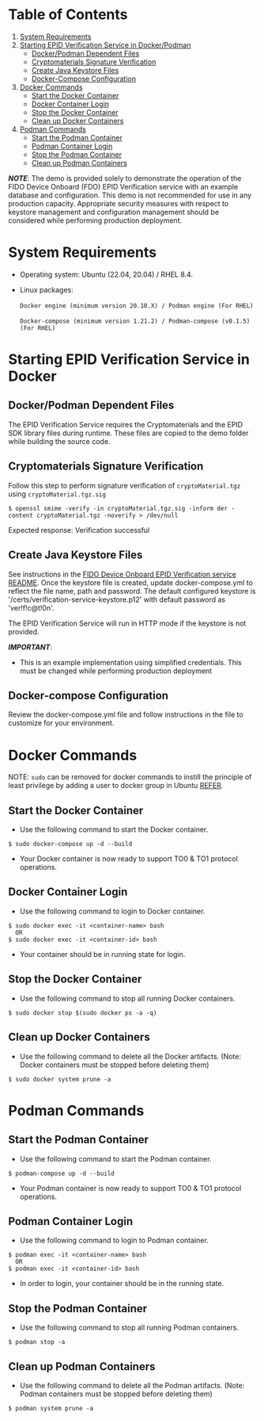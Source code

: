 
# Table of Contents
1. [System Requirements](#system-requirements)
1. [Starting EPID Verification Service in Docker/Podman](#starting-epid-verification-service-in-docker)
    * [Docker/Podman Dependent Files](#dockerpodman-dependent-files)
    * [Cryptomaterials Signature Verification](#cryptomaterials-signature-verification)
    * [Create Java Keystore Files](#create-java-keystore-files)
    * [Docker-Compose Configuration](#docker-compose-configuration)
1. [Docker Commands](#docker-commands)
    * [Start the Docker Container](#start-the-docker-container)
    * [Docker Container Login](#docker-container-login)
    * [Stop the Docker Container](#stop-the-docker-container)
    * [Clean up Docker Containers](#clean-up-docker-containers)
1. [Podman Commands](#podman-commands)
    * [Start the Podman Container](#start-the-podman-container)
    * [Podman Container Login](#podman-container-login)
    * [Stop the Podman Container](#stop-the-podman-container)
    * [Clean up Podman Containers](#clean-up-podman-containers)


***NOTE***: The demo is provided solely to demonstrate the operation of the FIDO Device Onboard (FDO) EPID Verification service with an example database and configuration. This demo is not recommended for use in any production capacity. Appropriate security measures with respect to keystore management and configuration management should be considered while performing production deployment.

# System Requirements

* Operating system: Ubuntu (22.04, 20.04) / RHEL 8.4.

*  Linux packages:<br/><br/>
`Docker engine (minimum version 20.10.X) / Podman engine (For RHEL)`<br/><br/>
`Docker-compose (minimum version 1.21.2) / Podman-compose (v0.1.5) (For RHEL)`<br/>

# Starting EPID Verification Service in Docker

## Docker/Podman Dependent Files

The EPID Verification Service requires the Cryptomaterials and the EPID SDK library files during runtime. These files are copied to the demo folder while building the source code.

## Cryptomaterials Signature Verification

Follow this step to perform signature verification of `cryptoMaterial.tgz` using `cryptoMaterial.tgz.sig`

```
$ openssl smime -verify -in cryptoMaterial.tgz.sig -inform der -content cryptoMaterial.tgz -noverify > /dev/null
```
Expected response: Verification successful

## Create Java Keystore Files
See instructions in the [FIDO Device Onboard EPID Verification service README](https://github.com/secure-device-onboard/epid-verification-service#generate-keystores). Once the keystore file is created, update docker-compose.yml to reflect the file name, path and password. The default configured keystore is '/certs/verification-service-keystore.p12' with default password as 'ver!f!c@t!0n'.

The EPID Verification Service will run in HTTP mode if the keystore is not provided.

***IMPORTANT***:

-  This is an example implementation using simplified credentials. This must be changed while performing production deployment

## Docker-compose Configuration
Review the docker-compose.yml file and follow instructions in the file to customize for your environment.

# Docker Commands

NOTE:  `sudo` can be removed for docker commands to instill the principle of least privilege by adding a user to docker group in Ubuntu [REFER](https://docs.docker.com/engine/install/linux-postinstall/#manage-docker-as-a-non-root-user).

## Start the Docker Container
* Use the following command to start the Docker container.
```
$ sudo docker-compose up -d --build
```
* Your Docker container is now ready to support TO0 & TO1 protocol operations.

## Docker Container Login
* Use the following command to login to Docker container.
```
$ sudo docker exec -it <container-name> bash
  OR
$ sudo docker exec -it <container-id> bash
```
* Your container should be in running state for login.

## Stop the Docker Container

* Use the following command to stop all running Docker containers.
```
$ sudo docker stop $(sudo docker ps -a -q)
```

## Clean up Docker Containers

* Use the following command to delete all the Docker artifacts. (Note: Docker containers must be stopped before deleting them)
```
$ sudo docker system prune -a
```
# Podman Commands

## Start the Podman Container
* Use the following command to start the Podman container.
```
$ podman-compose up -d --build
```
* Your Podman container is now ready to support TO0 & TO1 protocol operations.

## Podman Container Login
* Use the following command to login to Podman container.
```
$ podman exec -it <container-name> bash
  OR
$ podman exec -it <container-id> bash
```
* In order to login, your container should be in the running state.

## Stop the Podman Container

* Use the following command to stop all running Podman containers.
```
$ podman stop -a
```

## Clean up Podman Containers

* Use the following command to delete all the Podman artifacts. (Note: Podman containers must be stopped before deleting them)
```
$ podman system prune -a
```
